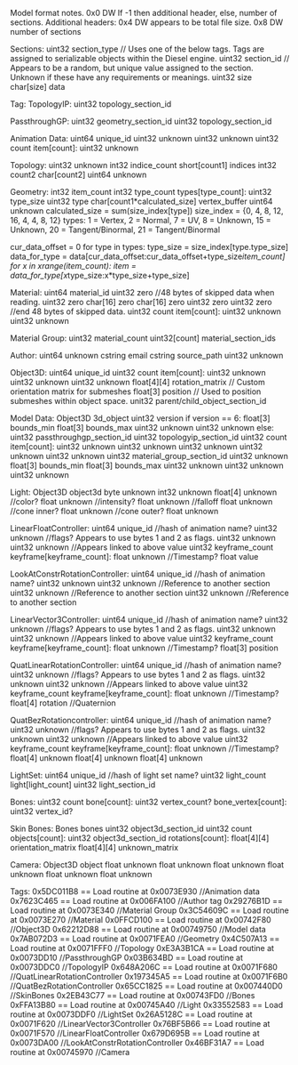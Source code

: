 Model format notes.
0x0 DW If -1 then additional header, else, number of sections.
Additional headers:
0x4 DW appears to be total file size.
0x8 DW number of sections

Sections:
uint32 section_type // Uses one of the below tags. Tags are assigned to serializable objects within the Diesel engine.
uint32 section_id // Appears to be a random, but unique value assigned to the section. Unknown if these have any requirements or meanings.
uint32 size
char[size] data

Tag:
TopologyIP:
uint32 topology_section_id

PassthroughGP:
uint32 geometry_section_id
uint32 topology_section_id

Animation Data:
uint64 unique_id
uint32 unknown
uint32 unknown
uint32 count
item[count]:
	uint32 unknown

Topology:
uint32 unknown
int32 indice_count
short[count1] indices
int32 count2
char[count2]
uint64 unknown

Geometry:
int32 item_count
int32 type_count
types[type_count]:
	uint32 type_size
	uint32 type
char[count1*calculated_size] vertex_buffer
uint64 unknown
calculated_size = sum(size_index[type])
size_index = {0, 4, 8, 12, 16, 4, 4, 8, 12}
types: 1 = Vertex, 2 = Normal, 7 = UV, 8 = Unknown, 15 = Unknown, 20 = Tangent/Binormal, 21 = Tangent/Binormal

cur_data_offset = 0
for type in types:
	type_size = size_index[type.type_size]
	data_for_type = data[cur_data_offset:cur_data_offset+type_size*item_count]
	for x in xrange(item_count):
		item = data_for_type[x*type_size:x*type_size+type_size]


Material:
uint64 material_id
uint32 zero //48 bytes of skipped data when reading.
uint32 zero
char[16] zero
char[16] zero
uint32 zero
uint32 zero //end 48 bytes of skipped data.
uint32 count
item[count]:
	uint32 unknown
	uint32 unknown

Material Group:
uint32 material_count
uint32[count] material_section_ids

Author:
uint64 unknown
cstring email
cstring source_path
uint32 unknown

Object3D:
uint64 unique_id
uint32 count
item[count]:
	uint32 unknown
	uint32 unknown
	uint32 unknown
float[4][4] rotation_matrix // Custom orientation matrix for submeshes
float[3] position // Used to position submeshes within object space.
unit32 parent/child_object_section_id

Model Data:
Object3D 3d_object
uint32 version
if version == 6:
	float[3] bounds_min
	float[3] bounds_max
	uint32 unknown
	uint32 unknown
else:
	uint32 passthroughgp_section_id
	uint32 topologyip_section_id
	uint32 count
	item[count]:
		uint32 unknown
		uint32 unknown
		uint32 unknown
		uint32 unknown
	uint32 unknown
	uint32 material_group_section_id
	uint32 unknown
	float[3] bounds_min
	float[3] bounds_max
	uint32 unknown
	uint32 unknown
	uint32 unknown

Light:
Object3D object3d
byte unknown
int32 unknown
float[4] unknown //color?
float unknown //intensity?
float unknown //falloff
float unknown //cone inner?
float unknown //cone outer?
float unknown

LinearFloatController:
uint64 unique_id //hash of animation name?
uint32 unknown //flags? Appears to use bytes 1 and 2 as flags.
uint32 unknown
uint32 unknown //Appears linked to above value
uint32 keyframe_count
keyframe[keyframe_count]:
    float unknown //Timestamp?
    float value

LookAtConstrRotationController:
uint64 unique_id //hash of animation name?
uint32 unknown
uint32 unknown //Reference to another section
uint32 unknown //Reference to another section
uint32 unknown //Reference to another section

LinearVector3Controller:
uint64 unique_id //hash of animation name?
uint32 unknown //flags? Appears to use bytes 1 and 2 as flags.
uint32 unknown
uint32 unknown //Appears linked to above value
uint32 keyframe_count
keyframe[keyframe_count]:
	float unknown //Timestamp?
	float[3] position

QuatLinearRotationController:
uint64 unique_id //hash of animation name?
uint32 unknown //flags? Appears to use bytes 1 and 2 as flags.
uint32 unknown
uint32 unknown //Appears linked to above value
uint32 keyframe_count
keyframe[keyframe_count]:
	float unknown //Timestamp?
	float[4] rotation //Quaternion
	
QuatBezRotationcontroller:
uint64 unique_id //hash of animation name?
uint32 unknown //flags? Appears to use bytes 1 and 2 as flags.
uint32 unknown
uint32 unknown //Appears linked to above value
uint32 keyframe_count
keyframe[keyframe_count]:
	float unknown //Timestamp?
	float[4] unknown
	float[4] unknown
	float[4] unknown
	
LightSet:
uint64 unique_id //hash of light set name?
uint32 light_count
light[light_count]
	uint32 light_section_id
	
Bones:
uint32 count
bone[count]:
	uint32 vertex_count?
	bone_vertex[count]:
		uint32 vertex_id?


Skin Bones:
Bones bones
uint32 object3d_section_id
uint32 count
objects[count]:
	uint32 object3d_section_id
rotations[count]:
	float[4][4] orientation_matrix
float[4][4] unknown_matrix

Camera:
Object3D object
float unknown
float unknown
float unknown
float unknown
float unknown
float unknown

Tags:
0x5DC011B8 == Load routine at 0x0073E930 //Animation data
0x7623C465 == Load routine at 0x006FA100 //Author tag
0x29276B1D == Load routine at 0x0073E340 //Material Group
0x3C54609C == Load routine at 0x0073E270 //Material
0x0FFCD100 == Load routine at 0x00742F80 //Object3D
0x62212D88 == Load routine at 0x00749750 //Model data
0x7AB072D3 == Load routine at 0x0071FEA0 //Geometry
0x4C507A13 == Load routine at 0x0071FFF0 //Topology
0xE3A3B1CA == Load routine at 0x0073DD10 //PassthroughGP
0x03B634BD == Load routine at 0x0073DDC0 //TopologyIP
0x648A206C == Load routine at 0x0071F680 //QuatLinearRotationController
0x197345A5 == Load routine at 0x0071F6B0 //QuatBezRotationController
0x65CC1825 == Load routine at 0x007440D0 //SkinBones
0x2EB43C77 == Load routine at 0x00743FD0 //Bones
0xFFA13B80 == Load routine at 0x00745A40 //Light
0x33552583 == Load routine at 0x0073DDF0 //LightSet
0x26A5128C == Load routine at 0x0071F620 //LinearVector3Controller
0x76BF5B66 == Load routine at 0x0071F570 //LinearFloatController
0x679D695B == Load routine at 0x0073DA00 //LookAtConstrRotationController
0x46BF31A7 == Load routine at 0x00745970 //Camera

